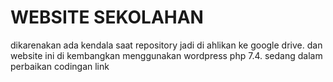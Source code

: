 # WEBSITE SEKOLAHAN
dikarenakan ada kendala saat repository jadi di ahlikan ke google drive. dan website ini di kembangkan menggunakan wordpress php 7.4. sedang dalam perbaikan codingan
link
